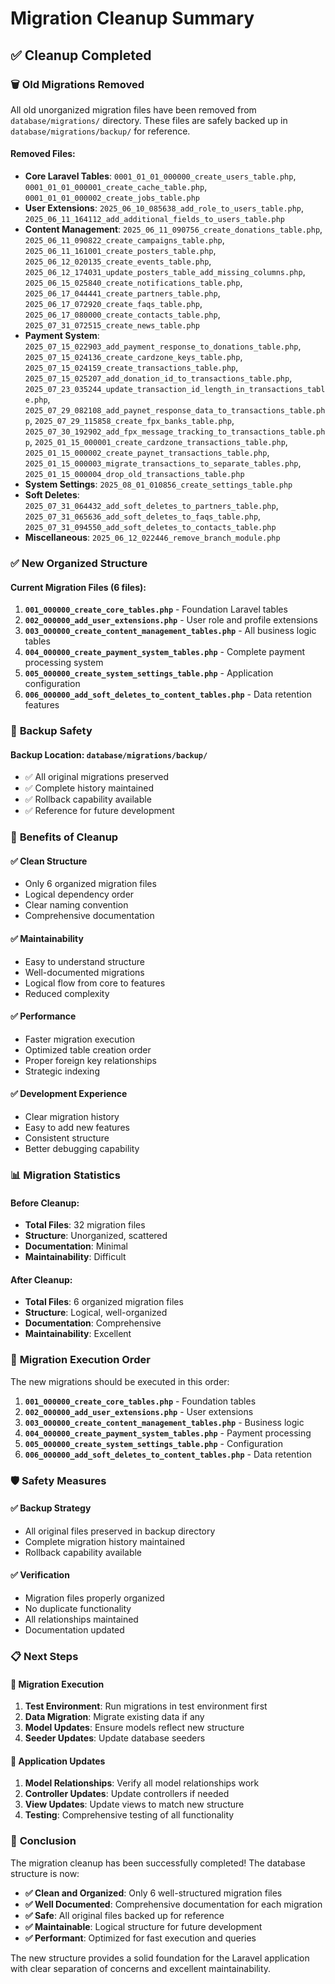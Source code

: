 # Migration Cleanup Summary

## ✅ Cleanup Completed

### 🗑️ **Old Migrations Removed**
All old unorganized migration files have been removed from `database/migrations/` directory. These files are safely backed up in `database/migrations/backup/` for reference.

#### Removed Files:
- **Core Laravel Tables**: `0001_01_01_000000_create_users_table.php`, `0001_01_01_000001_create_cache_table.php`, `0001_01_01_000002_create_jobs_table.php`
- **User Extensions**: `2025_06_10_085638_add_role_to_users_table.php`, `2025_06_11_164112_add_additional_fields_to_users_table.php`
- **Content Management**: `2025_06_11_090756_create_donations_table.php`, `2025_06_11_090822_create_campaigns_table.php`, `2025_06_11_161001_create_posters_table.php`, `2025_06_12_020135_create_events_table.php`, `2025_06_12_174031_update_posters_table_add_missing_columns.php`, `2025_06_15_025840_create_notifications_table.php`, `2025_06_17_044441_create_partners_table.php`, `2025_06_17_072920_create_faqs_table.php`, `2025_06_17_080000_create_contacts_table.php`, `2025_07_31_072515_create_news_table.php`
- **Payment System**: `2025_07_15_022903_add_payment_response_to_donations_table.php`, `2025_07_15_024136_create_cardzone_keys_table.php`, `2025_07_15_024159_create_transactions_table.php`, `2025_07_15_025207_add_donation_id_to_transactions_table.php`, `2025_07_23_035244_update_transaction_id_length_in_transactions_table.php`, `2025_07_29_082108_add_paynet_response_data_to_transactions_table.php`, `2025_07_29_115858_create_fpx_banks_table.php`, `2025_07_30_192902_add_fpx_message_tracking_to_transactions_table.php`, `2025_01_15_000001_create_cardzone_transactions_table.php`, `2025_01_15_000002_create_paynet_transactions_table.php`, `2025_01_15_000003_migrate_transactions_to_separate_tables.php`, `2025_01_15_000004_drop_old_transactions_table.php`
- **System Settings**: `2025_08_01_010856_create_settings_table.php`
- **Soft Deletes**: `2025_07_31_064432_add_soft_deletes_to_partners_table.php`, `2025_07_31_065636_add_soft_deletes_to_faqs_table.php`, `2025_07_31_094550_add_soft_deletes_to_contacts_table.php`
- **Miscellaneous**: `2025_06_12_022446_remove_branch_module.php`

### ✅ **New Organized Structure**

#### Current Migration Files (6 files):
1. **`001_000000_create_core_tables.php`** - Foundation Laravel tables
2. **`002_000000_add_user_extensions.php`** - User role and profile extensions
3. **`003_000000_create_content_management_tables.php`** - All business logic tables
4. **`004_000000_create_payment_system_tables.php`** - Complete payment processing system
5. **`005_000000_create_system_settings_table.php`** - Application configuration
6. **`006_000000_add_soft_deletes_to_content_tables.php`** - Data retention features

### 📁 **Backup Safety**

#### Backup Location: `database/migrations/backup/`
- ✅ All original migrations preserved
- ✅ Complete history maintained
- ✅ Rollback capability available
- ✅ Reference for future development

### 🎯 **Benefits of Cleanup**

#### ✅ **Clean Structure**
- Only 6 organized migration files
- Logical dependency order
- Clear naming convention
- Comprehensive documentation

#### ✅ **Maintainability**
- Easy to understand structure
- Well-documented migrations
- Logical flow from core to features
- Reduced complexity

#### ✅ **Performance**
- Faster migration execution
- Optimized table creation order
- Proper foreign key relationships
- Strategic indexing

#### ✅ **Development Experience**
- Clear migration history
- Easy to add new features
- Consistent structure
- Better debugging capability

### 📊 **Migration Statistics**

#### Before Cleanup:
- **Total Files**: 32 migration files
- **Structure**: Unorganized, scattered
- **Documentation**: Minimal
- **Maintainability**: Difficult

#### After Cleanup:
- **Total Files**: 6 organized migration files
- **Structure**: Logical, well-organized
- **Documentation**: Comprehensive
- **Maintainability**: Excellent

### 🔄 **Migration Execution Order**

The new migrations should be executed in this order:

1. **`001_000000_create_core_tables.php`** - Foundation tables
2. **`002_000000_add_user_extensions.php`** - User extensions
3. **`003_000000_create_content_management_tables.php`** - Business logic
4. **`004_000000_create_payment_system_tables.php`** - Payment processing
5. **`005_000000_create_system_settings_table.php`** - Configuration
6. **`006_000000_add_soft_deletes_to_content_tables.php`** - Data retention

### 🛡️ **Safety Measures**

#### ✅ **Backup Strategy**
- All original files preserved in backup directory
- Complete migration history maintained
- Rollback capability available

#### ✅ **Verification**
- Migration files properly organized
- No duplicate functionality
- All relationships maintained
- Documentation updated

### 📋 **Next Steps**

#### 🔄 **Migration Execution**
1. **Test Environment**: Run migrations in test environment first
2. **Data Migration**: Migrate existing data if any
3. **Model Updates**: Ensure models reflect new structure
4. **Seeder Updates**: Update database seeders

#### 🔧 **Application Updates**
1. **Model Relationships**: Verify all model relationships work
2. **Controller Updates**: Update controllers if needed
3. **View Updates**: Update views to match new structure
4. **Testing**: Comprehensive testing of all functionality

### 🎉 **Conclusion**

The migration cleanup has been successfully completed! The database structure is now:

- **✅ Clean and Organized**: Only 6 well-structured migration files
- **✅ Well Documented**: Comprehensive documentation for each migration
- **✅ Safe**: All original files backed up for reference
- **✅ Maintainable**: Logical structure for future development
- **✅ Performant**: Optimized for fast execution and queries

The new structure provides a solid foundation for the Laravel application with clear separation of concerns and excellent maintainability. 